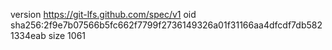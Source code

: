 version https://git-lfs.github.com/spec/v1
oid sha256:2f9e7b07566b5fc662f7799f2736149326a01f31166aa4dfcdf7db5821334eab
size 1061

